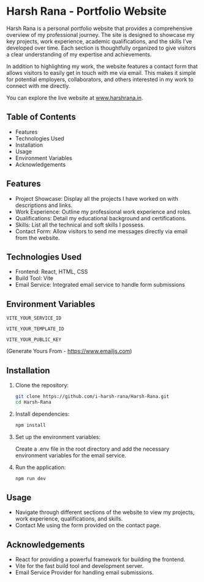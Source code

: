 # Harsh Rana - Portfolio Website

Harsh Rana is a personal portfolio website that provides a comprehensive overview of my professional journey. The site is designed to showcase my key projects, work experience, academic qualifications, and the skills I’ve developed over time. Each section is thoughtfully organized to give visitors a clear understanding of my expertise and achievements.

In addition to highlighting my work, the website features a contact form that allows visitors to easily get in touch with me via email. This makes it simple for potential employers, collaborators, and others interested in my work to connect with me directly.

You can explore the live website at www.harshrana.in.

## Table of Contents

- Features
- Technologies Used
- Installation
- Usage
- Environment Variables
- Acknowledgements

## Features

- Project Showcase: Display all the projects I have worked on with descriptions and links.
- Work Experience: Outline my professional work experience and roles.
- Qualifications: Detail my educational background and certifications.
- Skills: List all the technical and soft skills I possess.
- Contact Form: Allow visitors to send me messages directly via email from the website.

## Technologies Used

- Frontend: React, HTML, CSS
- Build Tool: Vite
- Email Service: Integrated email service to handle form submissions

## Environment Variables

`VITE_YOUR_SERVICE_ID`

`VITE_YOUR_TEMPLATE_ID`

`VITE_YOUR_PUBLIC_KEY`

(Generate Yours From - https://www.emailjs.com)

## Installation

1. Clone the repository:
   
   ```bash
   git clone https://github.com/i-harsh-rana/Harsh-Rana.git
   cd Harsh-Rana
   ```
2. Install dependencies:

   ```bash
   npm install
   ```
3. Set up the environment variables:

   Create a .env file in the root directory and add the necessary environment variables for the email service.

4. Run the application:

   ```bash
   npm run dev
   ```

## Usage

- Navigate through different sections of the website to view my projects, work experience, qualifications, and skills.
- Contact Me using the form provided on the contact page.

## Acknowledgements

- React for providing a powerful framework for building the frontend.
- Vite for the fast build tool and development server.
- Email Service Provider for handling email submissions.

   
